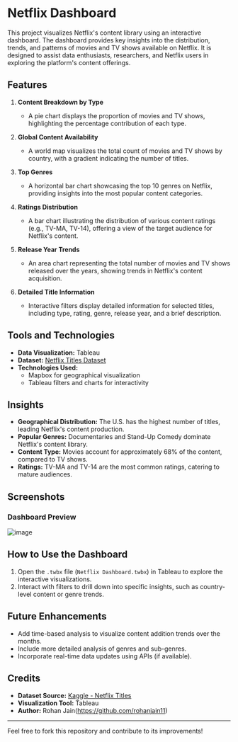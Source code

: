 # Netflix Dashboard

This project visualizes Netflix's content library using an interactive dashboard. The dashboard provides key insights into the distribution, trends, and patterns of movies and TV shows available on Netflix. It is designed to assist data enthusiasts, researchers, and Netflix users in exploring the platform's content offerings.

## Features

1. **Content Breakdown by Type**  
   - A pie chart displays the proportion of movies and TV shows, highlighting the percentage contribution of each type.

2. **Global Content Availability**  
   - A world map visualizes the total count of movies and TV shows by country, with a gradient indicating the number of titles.

3. **Top Genres**  
   - A horizontal bar chart showcasing the top 10 genres on Netflix, providing insights into the most popular content categories.

4. **Ratings Distribution**  
   - A bar chart illustrating the distribution of various content ratings (e.g., TV-MA, TV-14), offering a view of the target audience for Netflix's content.

5. **Release Year Trends**  
   - An area chart representing the total number of movies and TV shows released over the years, showing trends in Netflix's content acquisition.

6. **Detailed Title Information**  
   - Interactive filters display detailed information for selected titles, including type, rating, genre, release year, and a brief description.

## Tools and Technologies

- **Data Visualization:** Tableau
- **Dataset:** [Netflix Titles Dataset](https://www.kaggle.com/datasets/shivamb/netflix-shows)
- **Technologies Used:** 
  - Mapbox for geographical visualization
  - Tableau filters and charts for interactivity

## Insights

- **Geographical Distribution:** The U.S. has the highest number of titles, leading Netflix's content production.
- **Popular Genres:** Documentaries and Stand-Up Comedy dominate Netflix's content library.
- **Content Type:** Movies account for approximately 68% of the content, compared to TV shows.
- **Ratings:** TV-MA and TV-14 are the most common ratings, catering to mature audiences.

## Screenshots

### Dashboard Preview
![image](https://github.com/user-attachments/assets/603d3e5e-790c-4b8a-885a-c39bc8dd4fa0)


## How to Use the Dashboard

1. Open the `.twbx` file (`Netflix Dashboard.twbx`) in Tableau to explore the interactive visualizations.
2. Interact with filters to drill down into specific insights, such as country-level content or genre trends.

## Future Enhancements

- Add time-based analysis to visualize content addition trends over the months.
- Include more detailed analysis of genres and sub-genres.
- Incorporate real-time data updates using APIs (if available).

## Credits

- **Dataset Source:** [Kaggle - Netflix Titles](https://www.kaggle.com/datasets/shivamb/netflix-shows)
- **Visualization Tool:** Tableau
- **Author:** Rohan Jain(https://github.com/rohanjain11)

---

Feel free to fork this repository and contribute to its improvements!
